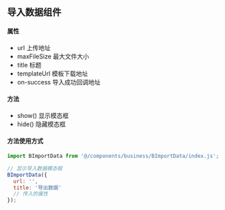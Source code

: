 ## 导入数据组件

#### 属性
- url 上传地址
- maxFileSize 最大文件大小
- title 标题
- templateUrl 模板下载地址
- on-success 导入成功回调地址

#### 方法
- show() 显示模态框
- hide() 隐藏模态框

#### 方法使用方式
```js
import BImportData from '@/components/business/BImportData/index.js';

// 显示导入数据模态框
BImportData({
  url: '',
  title: '导出数据'
  // 传入的属性
});
```